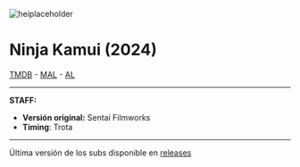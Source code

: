 ![heiplaceholder](https://i.kek.sh/9mVGl4mr04l.png)

# Ninja Kamui (2024)

[TMDB](https://www.themoviedb.org/tv/202284-ninja-kamui) - [MAL](https://myanimelist.net/anime/56285/Ninja_Kamui) - [AL](https://anilist.co/anime/151639/Ninja-Kamui/)

---

**STAFF:**

- **Versión original:** Sentai Filmworks
- **Timing**: Trota

---


Última versión de los subs disponible en [releases](https://github.com/ZagonSubs/ninja-kamui/releases/)
